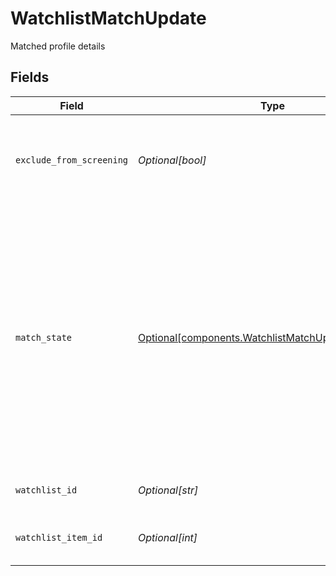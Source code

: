 # WatchlistMatchUpdate

Matched profile details


## Fields

| Field                                                                                                                                                                                                                                                                                | Type                                                                                                                                                                                                                                                                                 | Required                                                                                                                                                                                                                                                                             | Description                                                                                                                                                                                                                                                                          | Example                                                                                                                                                                                                                                                                              |
| ------------------------------------------------------------------------------------------------------------------------------------------------------------------------------------------------------------------------------------------------------------------------------------ | ------------------------------------------------------------------------------------------------------------------------------------------------------------------------------------------------------------------------------------------------------------------------------------ | ------------------------------------------------------------------------------------------------------------------------------------------------------------------------------------------------------------------------------------------------------------------------------------ | ------------------------------------------------------------------------------------------------------------------------------------------------------------------------------------------------------------------------------------------------------------------------------------ | ------------------------------------------------------------------------------------------------------------------------------------------------------------------------------------------------------------------------------------------------------------------------------------ |
| `exclude_from_screening`                                                                                                                                                                                                                                                             | *Optional[bool]*                                                                                                                                                                                                                                                                     | :heavy_minus_sign:                                                                                                                                                                                                                                                                   | Identifies that a confirmed watchlist match can be excluded when calculating the related screen state                                                                                                                                                                                | false                                                                                                                                                                                                                                                                                |
| `match_state`                                                                                                                                                                                                                                                                        | [Optional[components.WatchlistMatchUpdateMatchState]](../../models/components/watchlistmatchupdatematchstate.md)                                                                                                                                                                     | :heavy_minus_sign:                                                                                                                                                                                                                                                                   | The match state for a profile, one of:<br/>- `MATCH_UNSPECIFIED` - Default/Null value.<br/>- `CONFIRMED_MATCH` - Match is confirmed.<br/>- `POTENTIAL_MATCH` - Match is a potential.<br/>- `NO_MATCH` - Match is confirmed not to be a match.<br/>- `INCONCLUSIVE` - Match is deemed to be inconclusive. | CONFIRMED_MATCH                                                                                                                                                                                                                                                                      |
| `watchlist_id`                                                                                                                                                                                                                                                                       | *Optional[str]*                                                                                                                                                                                                                                                                      | :heavy_minus_sign:                                                                                                                                                                                                                                                                   | Indicates the watchlist source for a given match                                                                                                                                                                                                                                     | DOWJONES                                                                                                                                                                                                                                                                             |
| `watchlist_item_id`                                                                                                                                                                                                                                                                  | *Optional[int]*                                                                                                                                                                                                                                                                      | :heavy_minus_sign:                                                                                                                                                                                                                                                                   | Identification number for the watchlist item that was matched                                                                                                                                                                                                                        | 123456                                                                                                                                                                                                                                                                               |